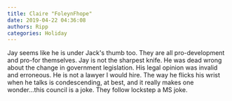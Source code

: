 ```yaml
---
title: Claire "FoleynFhope"
date: 2019-04-22 04:36:08
authors: Ripp
categories: Holiday
---
```


 Jay seems like he is under Jack's thumb too. They are all pro-development and pro-for themselves. Jay is not the sharpest knife. He was dead wrong about the change in government legislation. His legal opinion was invalid and erroneous. He is not a lawyer I would hire. The way he flicks his wrist when he talks is condescending, at best, and it really makes one wonder...this council is a joke. They follow lockstep a MS joke.